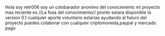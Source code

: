 Hola soy retr006 soy un colobarador anonimo del conocimiento mi proyecto
mas reciente es //La fosa del conocimiento//
pronto estara disponible la version 0.1
cualquier aporte voluntario estarias ayudando al futuro del proyecto 
puedes colaborar con cualquier criptomoneda,paypal y mercado pago

